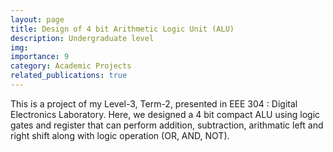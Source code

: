 ```yaml
---
layout: page
title: Design of 4 bit Arithmetic Logic Unit (ALU)
description: Undergraduate level
img:
importance: 9
category: Academic Projects
related_publications: true
---
```


This is a project of my Level-3, Term-2, presented in EEE 304 : Digital Electronics Laboratory. Here, we designed a 4 bit compact ALU using logic gates and register that can perform addition, subtraction, arithmatic left and right shift along with logic operation (OR, AND, NOT).


 <!-- The details can be found in the pdf [here][LINK] -->



<!-- [LINK]:https://drive.google.com/file/d/1YoifKh4I6IPSAl-Wb13wE-IepdGaufCQ/view?usp=sharing -->
